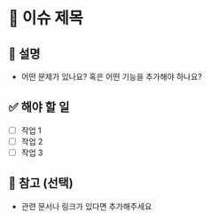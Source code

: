 # 🐞 이슈 제목
<!-- 이슈의 핵심 내용을 한 줄로 요약해주세요 -->

## 📌 설명
- 어떤 문제가 있나요? 혹은 어떤 기능을 추가해야 하나요?

## ✅ 해야 할 일
- [ ] 작업 1
- [ ] 작업 2
- [ ] 작업 3

## 🔗 참고 (선택)
- 관련 문서나 링크가 있다면 추가해주세요
